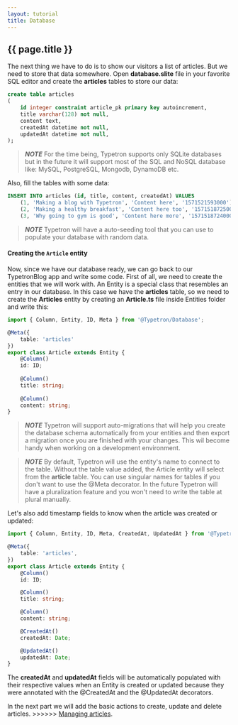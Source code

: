 ```yaml
---
layout: tutorial
title: Database
---
```


## {{ page.title }}

The next thing we have to do is to show our visitors a list of articles. But we need to store that data somewhere.
Open **database.slite** file in your favorite SQL editor and create the  **articles** tables to store our data:
```sql
create table articles
(
	id integer constraint article_pk primary key autoincrement,
	title varchar(128) not null,
	content text,
	createdAt datetime not null,
	updatedAt datetime not null,
);
```
> **_NOTE_** For the time being, Typetron supports only SQLite databases but in the future it will support most
> of the SQL and NoSQL database like: MySQL, PostgreSQL, Mongodb, DynamoDB etc.

Also, fill the tables with some data:
```sql
INSERT INTO articles (id, title, content, createdAt) VALUES 
    (1, 'Making a blog with Typetron', 'Content here', '1571521593000'),
    (2, 'Making a healthy breakfast', 'Content here too', '1571518725000'),
    (3, 'Why going to gym is good', 'Content here more', '1571518724000'),
```
> **_NOTE_** Typetron will have a auto-seeding tool that you can use to populate your database with random data. 

#### Creating the `Article` entity

Now, since we have our database ready, we can go back to our TypetronBlog app and write some code. First of all,
we need to create the entities that we will work with. An Entity is a special class that resembles an entry in
our database. In this case we have the **articles** table, so we need to create the **Articles** entity by creating an
**Article.ts** file inside Entities folder and write this:  
```ts
import { Column, Entity, ID, Meta } from '@Typetron/Database';

@Meta({
    table: 'articles'
})
export class Article extends Entity {
    @Column()
    id: ID;
    
    @Column()
    title: string;
    
    @Column()
    content: string;
}  
```

>  **_NOTE_** Typetron will support auto-migrations that will help you create the database schema automatically
> from your entities and then export a migration once you are finished with your changes. This wil become handy
> when working on a development environment.

>  **_NOTE_** By default, Typetron will use the entity's name to connect to the table. Without the table value
> added, the Article entity will select from the **article** table. You can use singular names for tables if you 
> don't want to use the @Meta decorator. In the future Typetron will have a pluralization feature and you won't
> need to write the table at plural manually.


Let's also add timestamp fields to know when the article was created or updated:
```ts
import { Column, Entity, ID, Meta, CreatedAt, UpdatedAt } from '@Typetron/Database';

@Meta({
    table: 'articles',
})
export class Article extends Entity {
    @Column()
    id: ID;

    @Column()
    title: string;

    @Column()
    content: string;

    @CreatedAt()
    createdAt: Date;

    @UpdatedAt()
    updatedAt: Date;
}
```

The **createdAt** and **updatedAt** fields will be automatically populated with their respective values when an Entity
is created or updated because they were annotated with the @CreatedAt and the @UpdatedAt decorators. 

In the next part we will add the basic actions to create, update and delete articles. >>>>>> [Managing articles](crud).
